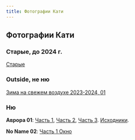 ```yaml
---
title: Фотографии Кати
---
```


## Фотографии Кати

### Старые, до 2024 г.

[Старые](oldphoto.html)

### Outside, не ню

[Зима на свежем воздухе 2023-2024, 01](https://drive.google.com/drive/folders/1LLAmFe6fLxYIZKGYddwaN5iWBsxDI9qF)

### Ню

**Аврора 01**: [Часть 1](https://drive.google.com/drive/folders/1rY3V0-oNAHNZwlKX_L_IKzhnbClCOAQf), [Часть 2](https://drive.google.com/drive/folders/1Dgc8fGh1AbFHVO01O4oNlU4crIusUsYT), [Часть 3](https://drive.google.com/drive/folders/1wG3wLHMIsL3ls9kqVlvujbbfUW4ex0Ep). [Исходники](https://drive.google.com/drive/folders/1InTpSGyjMsm4tWNa8lJa2Q6QprTXNqNt).

**No Name 02**: [Часть 1 Окно](https://drive.google.com/drive/folders/1DSxxYy1TjGcXRZk3WX9qMg5mKF5m0KIW)

